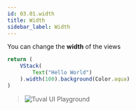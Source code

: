 ```yaml
---
id: 03.01.width
title: Width
sidebar_label: Width
---
```

You can change the **width** of the views

```ts
return (
    VStack(
        Text("Hello World")
    ).width(100).background(Color.aqua)
)
```
>![Tuval UI Playground](https://cdn.discordapp.com/attachments/997404959052148736/999213833514139648/unknown.png)
